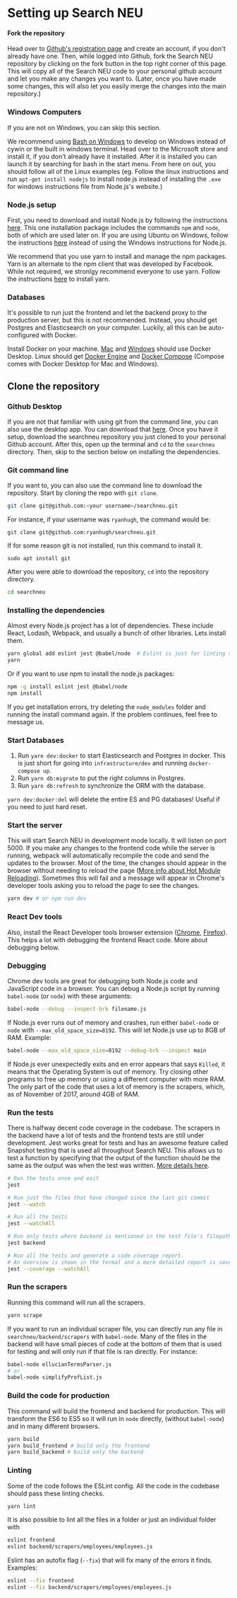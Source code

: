 
# Setting up Search NEU 

#### Fork the repository

Head over to [Github's registration page](https://github.com/join) and create an account, if you don't already have one. Then, while logged into Github, fork the Search NEU repository by clicking on the fork button in the top right corner of this page. This will copy all of the Search NEU code to your personal github account and let you make any changes you want to. (Later, once you have made some changes, this will also let you easily merge the changes into the main repository.)

### Windows Computers 
If you are not on Windows, you can skip this section.

We recommend using [Bash on Windows](https://www.microsoft.com/en-us/p/ubuntu/9nblggh4msv6) to develop on Windows instead of cywin or the built in windows terminal. Head over to the Microsoft store and install it, if you don't already have it installed. After it is installed you can launch it by searching for bash in the start menu. From here on out, you should follow all of the Linux examples (eg. Follow the linux instructions and run `apt-get install nodejs` to install node.js instead of installing the `.exe` for windows instructions file from Node.js's website.)


### Node.js setup

First, you need to download and install Node.js by following the instructions [here](https://nodejs.org/en). This one installation package includes the commands `npm` and `node`, both of which are used later on.  If you are using Ubuntu on Windows, follow the instructions [here](https://nodejs.org/en/download/package-manager/#debian-and-ubuntu-based-linux-distributions-enterprise-linux-fedora-and-snap-packages) instead of using the Windows instructions for Node.js. 

We recommend that you use yarn to install and manage the npm packages. Yarn is an alternate to the npm client that was developed by Facebook. While not required, we stronlgy recommend everyone to use yarn. Follow the instructions [here](https://yarnpkg.com/lang/en/docs/install/) to install yarn. 

### Databases

It's possible to run just the frontend and let the backend proxy to the production server, but this is not recommended. Instead, you should get Postgres and Elasticsearch on your computer. Luckily, all this can be auto-configured with Docker. 

Install Docker on your machine. [Mac](https://docs.docker.com/docker-for-mac/install) and [Windows](https://docs.docker.com/docker-for-windows/install/) should use Docker Desktop. Linux should get [Docker Engine](https://docs.docker.com/install/linux/docker-ce/ubuntu/) and [Docker Compose](https://docs.docker.com/compose/install/) (Compose comes with Docker Desktop for Mac and Windows).


## Clone the repository

### Github Desktop

If you are not that familiar with using git from the command line, you can also use the desktop app. You can download that [here](https://desktop.github.com). Once you have it setup, download the searchneu repository you just cloned to your personal Github account. After this, open up the terminal and `cd` to the `searchneu` directory. Then, skip to the section below on installing the dependencies. 

### Git command line
If you want to, you can also use the command line to download the repository. Start by cloning the repo with `git clone`.
```bash
git clone git@github.com:<your username>/searchneu.git
```
For instance, if your username was `ryanhugh`, the command would be:
```
git clone git@github.com:ryanhugh/searchneu.git
```

If for some reason git is not installed, run this command to install it.

```
sudo apt install git
```

After you were able to download the repository, `cd` into the repository directory. 
```bash
cd searchneu
```

### Installing the dependencies
Almost every Node.js project has a lot of dependencies. These include React, Lodash, Webpack, and usually a bunch of other libraries. Lets install them. 

```bash
yarn global add eslint jest @babel/node  # Eslint is just for linting the code and jest is used for testing the code.
yarn
```

Or if you want to use npm to install the node.js packages:
```bash
npm -g install eslint jest @babel/node
npm install
```

If you get installation errors, try deleting the `node_modules` folder and running the install command again. If the problem continues, feel free to message us.

### Start Databases

1. Run `yarn dev:docker` to start Elasticsearch and Postgres in docker. This is just short for going into `infrastructure/dev` and running `docker-compose up`. 
2. Run `yarn db:migrate` to put the right columns in Postgres.
3. Run `yarn db:refresh` to synchronize the ORM with the database.

`yarn dev:docker:del` will delete the entire ES and PG databases! Useful if you need to just hard reset.

### Start the server

This will start Search NEU in development mode locally. It will listen on port 5000. If you make any changes to the frontend code while the server is running, webpack will automatically recompile the code and send the updates to the browser. Most of the time, the changes should appear in the browser without needing to reload the page ([More info about Hot Module Reloading](https://webpack.js.org/concepts/hot-module-replacement/)). Sometimes this will fail and a message will appear in Chrome's developer tools asking you to reload the page to see the changes. 

```bash
yarn dev # or npm run dev
```

### React Dev tools

Also, install the React Developer tools browser extension ([Chrome](https://chrome.google.com/webstore/detail/react-developer-tools/fmkadmapgofadopljbjfkapdkoienihi?hl=en), [Firefox](https://addons.mozilla.org/en-US/firefox/addon/react-devtools/)). This helps a lot with debugging the frontend React code. More about debugging below.

### Debugging

Chrome dev tools are great for debugging both Node.js code and JavaScript code in a browser. You can debug a Node.js script by running `babel-node` (or `node`) with these arguments:

```bash
babel-node --debug --inspect-brk filename.js
```

If Node.js ever runs out of memory and crashes, run either `babel-node` or `node` with `--max_old_space_size=8192`. This will let Node.js use up to 8GB of RAM. Example:

```bash
babel-node --max_old_space_size=8192 --debug-brk --inspect main
```

If Node.js ever unexpectedly exits and en error appears that says `Killed`, it means that the Operating System is out of memory. Try closing other programs to free up memory or using a different computer with more RAM. The only part of the code that uses a lot of memory is the scrapers, which, as of November of 2017, around 4GB of RAM.

### Run the tests

There is halfway decent code coverage in the codebase. The scrapers in the backend have a lot of tests and the frontend tests are still under development. Jest works great for tests and has an awesome feature called Snapshot testing that is used all throughout Search NEU. This allows us to test a function by specifying that the output of the function should be the same as the output was when the test was written. [More details here](http://facebook.github.io/jest/docs/en/snapshot-testing.html).

```bash
# Run the tests once and exit
jest 

# Run just the files that have changed since the last git commit
jest --watch 

# Run all the tests
jest --watchAll 

# Run only tests where backend is mentioned in the test file's filepath.
jest backend 

# Run all the tests and generate a code coverage report. 
# An overview is shown in the termal and a more detailed report is saved in the coverage directory.
jest --coverage --watchAll 
```

### Run the scrapers

Running this command will run all the scrapers. 
```bash
yarn scrape
```
If you want to run an individual scraper file, you can directly run any file in `searchneu/backend/scrapers` with `babel-node`. Many of the files in the backend will have small pieces of code at the bottom of them that is used for testing and will only run if that file is ran directly. For instance:

```bash
babel-node ellucianTermsParser.js
# or
babel-node simplifyProfList.js
```


### Build the code for production

This command will build the frontend and backend for production. This will transform the ES6 to ES5 so it will run in `node` directly, (without `babel-node`) and in many different browsers. 

```bash
yarn build
yarn build_frontend # build only the frontend
yarn build_backend # build only the backend
```

### Linting

Some of the code follows the ESLint config. All the code in the codebase should pass these linting checks. 

```bash
yarn lint
```

It is also possible to lint all the files in a folder or just an individual folder with 
```bash
eslint frontend
eslint backend/scrapers/employees/employees.js
```

Eslint has an autofix flag (`--fix`) that will fix many of the errors it finds. Examples:

```bash
eslint --fix frontend
eslint --fix backend/scrapers/employees/employees.js
```

